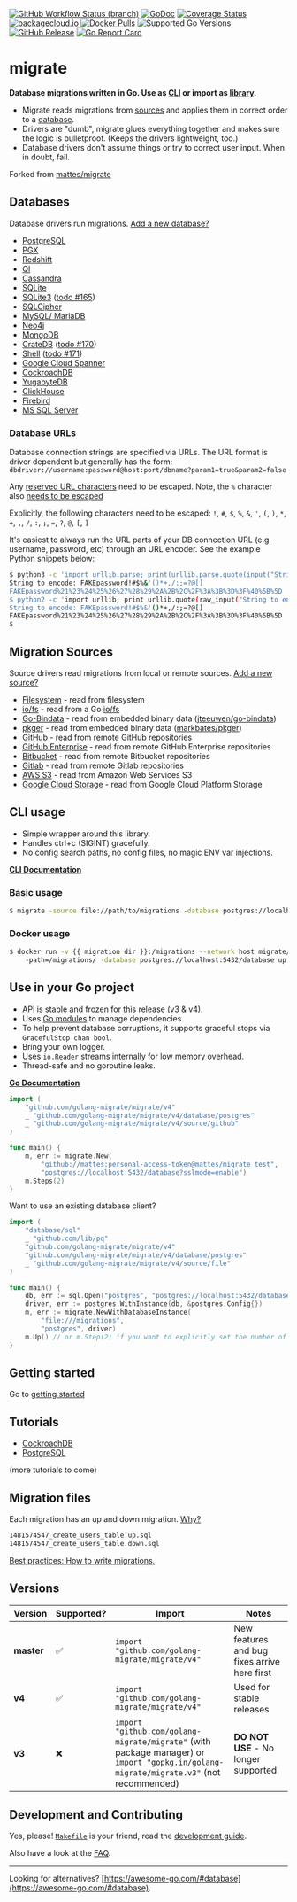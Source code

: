 [![GitHub Workflow Status (branch)](https://img.shields.io/github/actions/workflow/status/golang-migrate/migrate/ci.yaml?branch=master)](https://github.com/golang-migrate/migrate/actions/workflows/ci.yaml?query=branch%3Amaster)
[![GoDoc](https://pkg.go.dev/badge/github.com/golang-migrate/migrate)](https://pkg.go.dev/github.com/golang-migrate/migrate/v4)
[![Coverage Status](https://img.shields.io/coveralls/github/golang-migrate/migrate/master.svg)](https://coveralls.io/github/golang-migrate/migrate?branch=master)
[![packagecloud.io](https://img.shields.io/badge/deb-packagecloud.io-844fec.svg)](https://packagecloud.io/golang-migrate/migrate?filter=debs)
[![Docker Pulls](https://img.shields.io/docker/pulls/migrate/migrate.svg)](https://hub.docker.com/r/migrate/migrate/)
![Supported Go Versions](https://img.shields.io/badge/Go-1.18%2C%201.19-lightgrey.svg)
[![GitHub Release](https://img.shields.io/github/release/golang-migrate/migrate.svg)](https://github.com/golang-migrate/migrate/releases)
[![Go Report Card](https://goreportcard.com/badge/github.com/golang-migrate/migrate/v4)](https://goreportcard.com/report/github.com/golang-migrate/migrate/v4)

# migrate

__Database migrations written in Go. Use as [CLI](#cli-usage) or import as [library](#use-in-your-go-project).__

* Migrate reads migrations from [sources](#migration-sources)
   and applies them in correct order to a [database](#databases).
* Drivers are "dumb", migrate glues everything together and makes sure the logic is bulletproof.
   (Keeps the drivers lightweight, too.)
* Database drivers don't assume things or try to correct user input. When in doubt, fail.

Forked from [mattes/migrate](https://github.com/mattes/migrate)

## Databases

Database drivers run migrations. [Add a new database?](database/driver.go)

* [PostgreSQL](database/postgres)
* [PGX](database/pgx)
* [Redshift](database/redshift)
* [Ql](database/ql)
* [Cassandra](database/cassandra)
* [SQLite](database/sqlite)
* [SQLite3](database/sqlite3) ([todo #165](https://github.com/mattes/migrate/issues/165))
* [SQLCipher](database/sqlcipher)
* [MySQL/ MariaDB](database/mysql)
* [Neo4j](database/neo4j)
* [MongoDB](database/mongodb)
* [CrateDB](database/crate) ([todo #170](https://github.com/mattes/migrate/issues/170))
* [Shell](database/shell) ([todo #171](https://github.com/mattes/migrate/issues/171))
* [Google Cloud Spanner](database/spanner)
* [CockroachDB](database/cockroachdb)
* [YugabyteDB](database/yugabytedb)
* [ClickHouse](database/clickhouse)
* [Firebird](database/firebird)
* [MS SQL Server](database/sqlserver)

### Database URLs

Database connection strings are specified via URLs. The URL format is driver dependent but generally has the form: `dbdriver://username:password@host:port/dbname?param1=true&param2=false`

Any [reserved URL characters](https://en.wikipedia.org/wiki/Percent-encoding#Percent-encoding_reserved_characters) need to be escaped. Note, the `%` character also [needs to be escaped](https://en.wikipedia.org/wiki/Percent-encoding#Percent-encoding_the_percent_character)

Explicitly, the following characters need to be escaped:
`!`, `#`, `$`, `%`, `&`, `'`, `(`, `)`, `*`, `+`, `,`, `/`, `:`, `;`, `=`, `?`, `@`, `[`, `]`

It's easiest to always run the URL parts of your DB connection URL (e.g. username, password, etc) through an URL encoder. See the example Python snippets below:

```bash
$ python3 -c 'import urllib.parse; print(urllib.parse.quote(input("String to encode: "), ""))'
String to encode: FAKEpassword!#$%&'()*+,/:;=?@[]
FAKEpassword%21%23%24%25%26%27%28%29%2A%2B%2C%2F%3A%3B%3D%3F%40%5B%5D
$ python2 -c 'import urllib; print urllib.quote(raw_input("String to encode: "), "")'
String to encode: FAKEpassword!#$%&'()*+,/:;=?@[]
FAKEpassword%21%23%24%25%26%27%28%29%2A%2B%2C%2F%3A%3B%3D%3F%40%5B%5D
$
```

## Migration Sources

Source drivers read migrations from local or remote sources. [Add a new source?](source/driver.go)

* [Filesystem](source/file) - read from filesystem
* [io/fs](source/iofs) - read from a Go [io/fs](https://pkg.go.dev/io/fs#FS)
* [Go-Bindata](source/go_bindata) - read from embedded binary data ([jteeuwen/go-bindata](https://github.com/jteeuwen/go-bindata))
* [pkger](source/pkger) - read from embedded binary data ([markbates/pkger](https://github.com/markbates/pkger))
* [GitHub](source/github) - read from remote GitHub repositories
* [GitHub Enterprise](source/github_ee) - read from remote GitHub Enterprise repositories
* [Bitbucket](source/bitbucket) - read from remote Bitbucket repositories
* [Gitlab](source/gitlab) - read from remote Gitlab repositories
* [AWS S3](source/aws_s3) - read from Amazon Web Services S3
* [Google Cloud Storage](source/google_cloud_storage) - read from Google Cloud Platform Storage

## CLI usage

* Simple wrapper around this library.
* Handles ctrl+c (SIGINT) gracefully.
* No config search paths, no config files, no magic ENV var injections.

__[CLI Documentation](cmd/migrate)__

### Basic usage

```bash
$ migrate -source file://path/to/migrations -database postgres://localhost:5432/database up 2
```

### Docker usage

```bash
$ docker run -v {{ migration dir }}:/migrations --network host migrate/migrate
    -path=/migrations/ -database postgres://localhost:5432/database up 2
```

## Use in your Go project

* API is stable and frozen for this release (v3 & v4).
* Uses [Go modules](https://golang.org/cmd/go/#hdr-Modules__module_versions__and_more) to manage dependencies.
* To help prevent database corruptions, it supports graceful stops via `GracefulStop chan bool`.
* Bring your own logger.
* Uses `io.Reader` streams internally for low memory overhead.
* Thread-safe and no goroutine leaks.

__[Go Documentation](https://pkg.go.dev/github.com/golang-migrate/migrate/v4)__

```go
import (
    "github.com/golang-migrate/migrate/v4"
    _ "github.com/golang-migrate/migrate/v4/database/postgres"
    _ "github.com/golang-migrate/migrate/v4/source/github"
)

func main() {
    m, err := migrate.New(
        "github://mattes:personal-access-token@mattes/migrate_test",
        "postgres://localhost:5432/database?sslmode=enable")
    m.Steps(2)
}
```

Want to use an existing database client?

```go
import (
    "database/sql"
    _ "github.com/lib/pq"
    "github.com/golang-migrate/migrate/v4"
    "github.com/golang-migrate/migrate/v4/database/postgres"
    _ "github.com/golang-migrate/migrate/v4/source/file"
)

func main() {
    db, err := sql.Open("postgres", "postgres://localhost:5432/database?sslmode=enable")
    driver, err := postgres.WithInstance(db, &postgres.Config{})
    m, err := migrate.NewWithDatabaseInstance(
        "file:///migrations",
        "postgres", driver)
    m.Up() // or m.Step(2) if you want to explicitly set the number of migrations to run
}
```

## Getting started

Go to [getting started](GETTING_STARTED.md)

## Tutorials

* [CockroachDB](database/cockroachdb/TUTORIAL.md)
* [PostgreSQL](database/postgres/TUTORIAL.md)

(more tutorials to come)

## Migration files

Each migration has an up and down migration. [Why?](FAQ.md#why-two-separate-files-up-and-down-for-a-migration)

```bash
1481574547_create_users_table.up.sql
1481574547_create_users_table.down.sql
```

[Best practices: How to write migrations.](MIGRATIONS.md)

## Versions

Version | Supported? | Import | Notes
--------|------------|--------|------
**master** | :white_check_mark: | `import "github.com/golang-migrate/migrate/v4"` | New features and bug fixes arrive here first |
**v4** | :white_check_mark: | `import "github.com/golang-migrate/migrate/v4"` | Used for stable releases |
**v3** | :x: | `import "github.com/golang-migrate/migrate"` (with package manager) or `import "gopkg.in/golang-migrate/migrate.v3"` (not recommended) | **DO NOT USE** - No longer supported |

## Development and Contributing

Yes, please! [`Makefile`](Makefile) is your friend,
read the [development guide](CONTRIBUTING.md).

Also have a look at the [FAQ](FAQ.md).

---

Looking for alternatives? [https://awesome-go.com/#database](https://awesome-go.com/#database).
